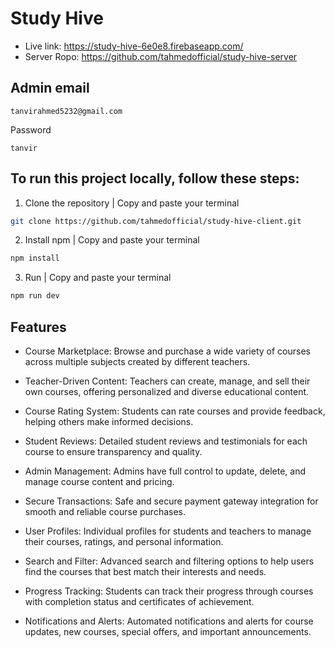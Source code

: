 # Study Hive

- Live link: https://study-hive-6e0e8.firebaseapp.com/
- Server Ropo: https://github.com/tahmedofficial/study-hive-server

## Admin email
```
tanvirahmed5232@gmail.com
```
Password 
```
tanvir
```

## To run this project locally, follow these steps:

1. Clone the repository | Copy and paste your terminal
 ```bash
 git clone https://github.com/tahmedofficial/study-hive-client.git
```

2. Install npm | Copy and paste your terminal
 ```bash
 npm install
```

3. Run | Copy and paste your terminal
 ```bash
 npm run dev
```

## Features

- Course Marketplace: Browse and purchase a wide variety of courses across multiple subjects created by different teachers.

- Teacher-Driven Content: Teachers can create, manage, and sell their own courses, offering personalized and diverse educational content.

- Course Rating System: Students can rate courses and provide feedback, helping others make informed decisions.

- Student Reviews: Detailed student reviews and testimonials for each course to ensure transparency and quality.

- Admin Management: Admins have full control to update, delete, and manage course content and pricing.

- Secure Transactions: Safe and secure payment gateway integration for smooth and reliable course purchases.

- User Profiles: Individual profiles for students and teachers to manage their courses, ratings, and personal information.

- Search and Filter: Advanced search and filtering options to help users find the courses that best match their interests and needs.

- Progress Tracking: Students can track their progress through courses with completion status and certificates of achievement.

- Notifications and Alerts: Automated notifications and alerts for course updates, new courses, special offers, and important announcements.